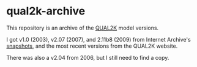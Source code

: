 # qual2k-archive

This repository is an archive of the [QUAL2K](https://www.qual2k.com/download.html) model versions.

I got v1.0 (2003), v2.07 (2007), and 2.11b8 (2009) from Internet Archive's [snapshots](https://web.archive.org/web/*/http://www.epa.gov/athens/wwqtsc/html/qual2k.html), and the most recent versions from the QUAL2K website.

There was also a v2.04 from 2006, but I still need to find a copy.
